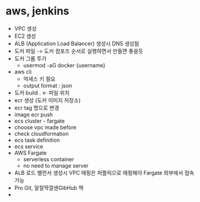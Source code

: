# aws, jenkins

- VPC 생성
- EC2 생성
- ALB (Application Load Balancer) 생성시 DNS 생성됨 
- 도커 파일 -> 도커 컴포즈 순서로 실행하면서 만들면 좋을듯 
- 도커 그룹 투가 
  - usermod -aG docker {username}
- aws cli 
  -  억세스 키 필요 
  - output format : json
- 도커 build . <- 파일 위치 
- ecr 생성 (도커 이미지 저장소)
- ecr tag 명으로 변경
- image ecr push
- ecs cluster - fargate 
- choose vpc made before
- check cloudformation
- ecs task definition
- ecs service
- AWS Fargate
  - serverless container
  - no need to manage server
- ALB 로드 밸런서 생성시 VPC 매핑은 퍼플릭으로 매핑해야 Fargate 외부에서 접속 가능
- Pro Git, 알잘딱깔센GibHub 책
- 